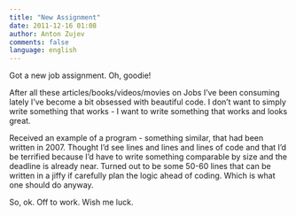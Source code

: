 ```yaml
---
title: "New Assignment"
date: 2011-12-16 01:08
author: Anton Zujev
comments: false
language: english
---
```


Got a new job assignment. Oh, goodie!

After all these articles/books/videos/movies on Jobs I’ve been consuming lately I’ve become a bit obsessed with beautiful code. I don’t want to simply write something that works - I want to write something that works and looks great.

Received an example of a program - something similar, that had been written in 2007. Thought I’d see lines and lines and lines of code and that I’d be terrified because I’d have to write something comparable by size and the deadline is already near. Turned out to be some 50-60 lines that can be written in a jiffy if carefully plan the logic ahead of coding. Which is what one should do anyway.

So, ok. Off to work. Wish me luck.